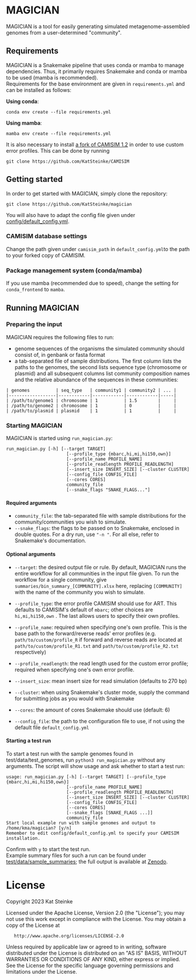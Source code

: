 # MAGICIAN
MAGICIAN is a tool for easily generating simulated metagenome-assembled genomes from a user-determined "community".
## Requirements
MAGICIAN is a Snakemake pipeline that uses conda or mamba to manage dependencies.
Thus, it primarily requires Snakemake and conda or mamba to be used (mamba is recommended). \
Requirements for the base environment are given in `requirements.yml` and can be installed as follows:

**Using conda**:
```commandline
conda env create --file requirements.yml
```

**Using mamba**:
```commandline
mamba env create --file requirements.yml
```

It is also necessary to install [a fork of CAMISIM 1.2](https://github.com/KatSteinke/CAMISIM)
in order to use custom error profiles. This can be done by running
```commandline
git clone https://github.com/KatSteinke/CAMISIM
```
## Getting started
In order to get started with MAGICIAN, simply clone the repository:
```commandline
git clone https://github.com/KatSteinke/magician
```

You will also have to adapt the config file given under [config/default_config.yml](config/default_config.yml). 
### CAMISIM database settings
Change the path given under `camisim_path` in `default_config.yml`to the path to your forked copy of CAMISIM.
### Package management system (conda/mamba)
If you use mamba (recommended due to speed), change the setting for `conda_frontend` to `mamba`. 
## Running MAGICIAN
### Preparing the input 
MAGICIAN requires the following files to run:
* genome sequences of the organisms the simulated community should consist of, in genbank or fasta format
* a tab-separated file of sample distributions.
The first column lists the paths to the genomes, the second lists sequence type 
(chromosome or plasmid) and all subsequent columns list community composition names and the relative abundance of the 
sequences in these communities:
```
| genomes          | seq_type   | community1 | community2 | ... |
|------------------|------------|------------|------------|-----|
| /path/to/genome1 | chromosome | 1          | 1.5        |     |
| /path/to/genome2 | chromosome | 1          | 0          |     |
| /path/to/plasmid | plasmid    | 1          | 1          |     |
  ```
### Starting MAGICIAN
MAGICIAN is started using `run_magician.py`:
```
run_magician.py [-h] [--target TARGET]
                       [--profile_type {mbarc,hi,mi,hi150,own}]
                       [--profile_name PROFILE_NAME]
                       [--profile_readlength PROFILE_READLENGTH]
                       [--insert_size INSERT_SIZE] [--cluster CLUSTER]
                       [--config_file CONFIG_FILE]
                       [--cores CORES]
                       community_file
                       [--snake_flags "SNAKE_FLAGS..."]

```
#### Required arguments

* `community_file`: the tab-separated file with sample distributions for the community/communities you wish to simulate. 
* `--snake_flags`: the flags to be passed on to Snakemake, enclosed in double quotes. For a dry run, use `"-n "`.
 For all else, refer to Snakemake's documentation.
#### Optional arguments
* `--target`: the desired output file or rule. By default, MAGICIAN runs the entire workflow for all communities in the
input file given. To run the workflow for a single
community, give `summaries/bin_summary_[COMMUNITY].xlsx` here, replacing `[COMMUNITY]` with the name of the community
you wish to simulate. 
* `--profile_type`: the error profile CAMISIM should use for ART. This defaults to CAMISIM's default of `mbarc`; other choices
are `hi,mi,hi150,own` . The last allows users to specify their own profiles.
* `--profile_name`: required when specifying one's own profile. This is the base path to the forward/reverse reads' 
error profiles (e.g. `path/to/custom/profile_R` if  forward and reverse reads are located at 
`path/to/custom/profile_R1.txt` and `path/to/custom/profile_R2.txt` respectively)
* `--profile_readlength`: the read length used for the custom error profile; required when specifying one's own 
error profile.
* `--insert_size`: mean insert size for read simulation (defaults to 270 bp)
* `--cluster`: when using Snakemake's cluster mode, supply the command for submitting jobs as you would with Snakemake
* `--cores`: the amount of cores Snakemake should use (default: 6)

* `--config_file`: the path to the configuration file to use, if not using the default file 
`default_config.yml`

#### Starting a test run
To start a test run with the sample genomes found in test/data/test_genomes, run `python3 run_magician.py` without any arguments. The script will show usage and ask whether to start a test run:
```
usage: run_magician.py [-h] [--target TARGET] [--profile_type {mbarc,hi,mi,hi150,own}]
                       [--profile_name PROFILE_NAME]
                       [--profile_readlength PROFILE_READLENGTH]
                       [--insert_size INSERT_SIZE] [--cluster CLUSTER]
                       [--config_file CONFIG_FILE]
                       [--cores CORES]
                       [--snake_flags [SNAKE_FLAGS ...]]
                       community_file
Start local example run with sample genomes and output to /home/kma/magician? [y/n]
Remember to edit config/default_config.yml to specify your CAMISIM installation.
```
Confirm with `y` to start the test run. \
Example summary files for such a run can be found under [test/data/sample_summaries](test/data/sample_summaries); the full output is available at [Zenodo](https://doi.org/10.5281/zenodo.10081882).
# License
Copyright 2023 Kat Steinke

   Licensed under the Apache License, Version 2.0 (the "License");
   you may not use this work except in compliance with the License.
   You may obtain a copy of the License at

       http://www.apache.org/licenses/LICENSE-2.0

   Unless required by applicable law or agreed to in writing, software
   distributed under the License is distributed on an "AS IS" BASIS,
   WITHOUT WARRANTIES OR CONDITIONS OF ANY KIND, either express or implied.
   See the License for the specific language governing permissions and
   limitations under the License.
